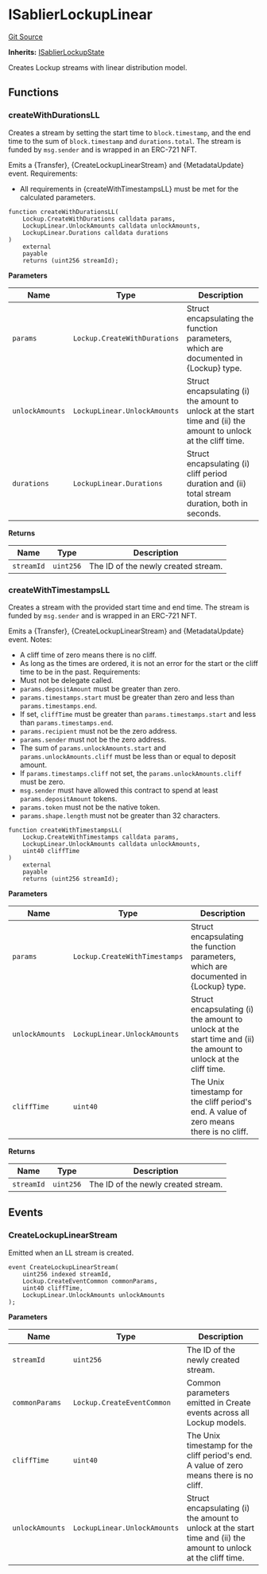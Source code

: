 # ISablierLockupLinear

[Git Source](https://github.com/sablier-labs/lockup/blob/58eaac45c20c57a93b73d887c714e68f061ec3e6/src/interfaces/ISablierLockupLinear.sol)

**Inherits:** [ISablierLockupState](/docs/reference/lockup/contracts/interfaces/interface.ISablierLockupState.md)

Creates Lockup streams with linear distribution model.

## Functions

### createWithDurationsLL

Creates a stream by setting the start time to `block.timestamp`, and the end time to the sum of `block.timestamp` and
`durations.total`. The stream is funded by `msg.sender` and is wrapped in an ERC-721 NFT.

Emits a {Transfer}, {CreateLockupLinearStream} and {MetadataUpdate} event. Requirements:

- All requirements in {createWithTimestampsLL} must be met for the calculated parameters.

```solidity
function createWithDurationsLL(
    Lockup.CreateWithDurations calldata params,
    LockupLinear.UnlockAmounts calldata unlockAmounts,
    LockupLinear.Durations calldata durations
)
    external
    payable
    returns (uint256 streamId);
```

**Parameters**

| Name            | Type                         | Description                                                                                                      |
| --------------- | ---------------------------- | ---------------------------------------------------------------------------------------------------------------- |
| `params`        | `Lockup.CreateWithDurations` | Struct encapsulating the function parameters, which are documented in {Lockup} type.                             |
| `unlockAmounts` | `LockupLinear.UnlockAmounts` | Struct encapsulating (i) the amount to unlock at the start time and (ii) the amount to unlock at the cliff time. |
| `durations`     | `LockupLinear.Durations`     | Struct encapsulating (i) cliff period duration and (ii) total stream duration, both in seconds.                  |

**Returns**

| Name       | Type      | Description                         |
| ---------- | --------- | ----------------------------------- |
| `streamId` | `uint256` | The ID of the newly created stream. |

### createWithTimestampsLL

Creates a stream with the provided start time and end time. The stream is funded by `msg.sender` and is wrapped in an
ERC-721 NFT.

Emits a {Transfer}, {CreateLockupLinearStream} and {MetadataUpdate} event. Notes:

- A cliff time of zero means there is no cliff.
- As long as the times are ordered, it is not an error for the start or the cliff time to be in the past. Requirements:
- Must not be delegate called.
- `params.depositAmount` must be greater than zero.
- `params.timestamps.start` must be greater than zero and less than `params.timestamps.end`.
- If set, `cliffTime` must be greater than `params.timestamps.start` and less than `params.timestamps.end`.
- `params.recipient` must not be the zero address.
- `params.sender` must not be the zero address.
- The sum of `params.unlockAmounts.start` and `params.unlockAmounts.cliff` must be less than or equal to deposit amount.
- If `params.timestamps.cliff` not set, the `params.unlockAmounts.cliff` must be zero.
- `msg.sender` must have allowed this contract to spend at least `params.depositAmount` tokens.
- `params.token` must not be the native token.
- `params.shape.length` must not be greater than 32 characters.

```solidity
function createWithTimestampsLL(
    Lockup.CreateWithTimestamps calldata params,
    LockupLinear.UnlockAmounts calldata unlockAmounts,
    uint40 cliffTime
)
    external
    payable
    returns (uint256 streamId);
```

**Parameters**

| Name            | Type                          | Description                                                                                                      |
| --------------- | ----------------------------- | ---------------------------------------------------------------------------------------------------------------- |
| `params`        | `Lockup.CreateWithTimestamps` | Struct encapsulating the function parameters, which are documented in {Lockup} type.                             |
| `unlockAmounts` | `LockupLinear.UnlockAmounts`  | Struct encapsulating (i) the amount to unlock at the start time and (ii) the amount to unlock at the cliff time. |
| `cliffTime`     | `uint40`                      | The Unix timestamp for the cliff period's end. A value of zero means there is no cliff.                          |

**Returns**

| Name       | Type      | Description                         |
| ---------- | --------- | ----------------------------------- |
| `streamId` | `uint256` | The ID of the newly created stream. |

## Events

### CreateLockupLinearStream

Emitted when an LL stream is created.

```solidity
event CreateLockupLinearStream(
    uint256 indexed streamId,
    Lockup.CreateEventCommon commonParams,
    uint40 cliffTime,
    LockupLinear.UnlockAmounts unlockAmounts
);
```

**Parameters**

| Name            | Type                         | Description                                                                                                      |
| --------------- | ---------------------------- | ---------------------------------------------------------------------------------------------------------------- |
| `streamId`      | `uint256`                    | The ID of the newly created stream.                                                                              |
| `commonParams`  | `Lockup.CreateEventCommon`   | Common parameters emitted in Create events across all Lockup models.                                             |
| `cliffTime`     | `uint40`                     | The Unix timestamp for the cliff period's end. A value of zero means there is no cliff.                          |
| `unlockAmounts` | `LockupLinear.UnlockAmounts` | Struct encapsulating (i) the amount to unlock at the start time and (ii) the amount to unlock at the cliff time. |
